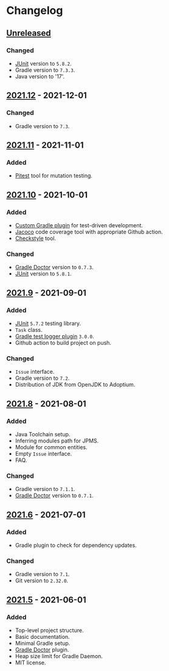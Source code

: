# Changelog

## [Unreleased]
### Changed
- [JUnit] version to `5.8.2`.
- Gradle version to `7.3.3`.
- Java version to '17'.

## [2021.12] - 2021-12-01
### Changed
- Gradle version to `7.3`.

## [2021.11] - 2021-11-01
### Added
- [Pitest] tool for mutation testing.

## [2021.10] - 2021-10-01
### Added
- [Custom Gradle plugin] for test-driven development.
- [Jacoco] code coverage tool with appropriate Github action.
- [Checkstyle] tool.

### Changed
- [Gradle Doctor] version to `0.7.3`.
- [JUnit] version to `5.8.1`.

## [2021.9] - 2021-09-01
### Added
- [JUnit] `5.7.2` testing library.
- `Task` class.
- [Gradle test logger plugin] `3.0.0`.
- Github action to build project on push.

### Changed
- `Issue` interface.
- Gradle version to `7.2`.
- Distribution of JDK from OpenJDK to Adoptium.

## [2021.8] - 2021-08-01
### Added
- Java Toolchain setup.
- Inferring modules path for JPMS.
- Module for common entities.
- Empty `Issue` interface.
- FAQ.

### Changed
- Gradle version to `7.1.1`.
- [Gradle Doctor] version to `0.7.1`.

## [2021.6] - 2021-07-01
### Added
- Gradle plugin to check for dependency updates.

### Changed
- Gradle version to `7.1`.
- Git version to `2.32.0`.

## [2021.5] - 2021-06-01
### Added
- Top-level project structure.
- Basic documentation.
- Minimal Gradle setup.
- [Gradle Doctor] plugin.
- Heap size limit for Gradle Daemon.
- MIT license.

[Unreleased]: https://github.com/iyankovsky/java-server-template/compare/v2021.12...HEAD
[2021.12]: https://github.com/iyankovsky/java-server-template/releases/tag/v2021.12
[2021.11]: https://github.com/iyankovsky/java-server-template/releases/tag/v2021.11
[2021.10]: https://github.com/iyankovsky/java-server-template/releases/tag/v2021.10
[2021.9]: https://github.com/iyankovsky/java-server-template/releases/tag/v2021.9
[2021.8]: https://github.com/iyankovsky/java-server-template/releases/tag/v2021.8
[2021.6]: https://github.com/iyankovsky/java-server-template/releases/tag/v2021.6
[2021.5]: https://github.com/iyankovsky/java-server-template/releases/tag/v2021.5

[Pitest]: https://pitest.org
[JUnit]: https://junit.org/junit5
[Gradle test logger plugin]: https://github.com/radarsh/gradle-test-logger-plugin
[Jacoco]: https://www.eclemma.org/jacoco
[Gradle Doctor]: https://runningcode.github.io/gradle-doctor
[Custom Gradle plugin]: https://docs.gradle.org/current/userguide/custom_plugins.html
[Checkstyle]: https://checkstyle.sourceforge.io
